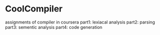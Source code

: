 CoolCompiler
============

assignments of compiler in coursera
part1: lexiacal analysis
part2: parsing 
part3: sementic analysis 
part4: code generation
